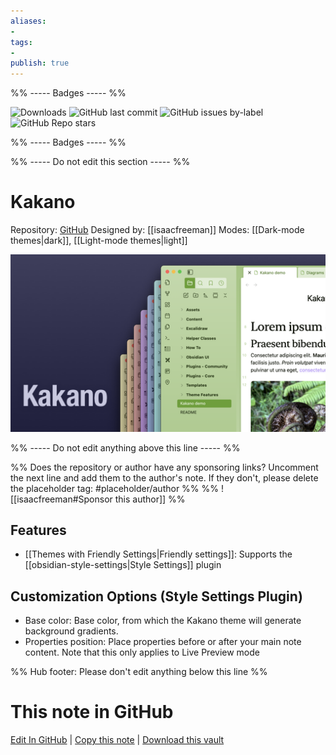 ```yaml
---
aliases:
- 
tags: 
- 
publish: true
---
```


%% ----- Badges ----- %%

![Downloads](https://img.shields.io/badge/downloads-1416-573E7A?style=for-the-badge&logo=)
![GitHub last commit](https://img.shields.io/github/last-commit/isaacfreeman/kakano-obsidian-theme?color=573E7A&label=last%20update&logo=github&style=for-the-badge)
![GitHub issues by-label](https://img.shields.io/github/issues/isaacfreeman/kakano-obsidian-theme/help%20wanted?color=573E7A&logo=github&style=for-the-badge) 
![GitHub Repo stars](https://img.shields.io/github/stars/isaacfreeman/kakano-obsidian-theme?color=573E7A&logo=github&style=for-the-badge)

%% ----- Badges ----- %%

%% ----- Do not edit this section ----- %%

# Kakano

Repository: [GitHub](https://github.com/isaacfreeman/kakano-obsidian-theme)
Designed by: [[isaacfreeman]]
Modes: [[Dark-mode themes|dark]], [[Light-mode themes|light]]



![screenshot](https://github.com/isaacfreeman/kakano-obsidian-theme/raw/HEAD/screenshot.png)

%% ----- Do not edit anything above this line ----- %% 

%% Does the repository or author have any sponsoring links? Uncomment the next line and add them to the author's note. If they don't, please delete the placeholder tag: #placeholder/author %%
%% ![[isaacfreeman#Sponsor this author]] %%


## Features

- [[Themes with Friendly Settings|Friendly settings]]: Supports the [[obsidian-style-settings|Style Settings]] plugin

## Customization Options (Style Settings Plugin) 
- Base color: Base color, from which the Kakano theme will generate background gradients.
- Properties position: Place properties before or after your main note content. Note that this only applies to Live Preview mode


%% Hub footer: Please don't edit anything below this line %%

# This note in GitHub

<span class="git-footer">[Edit In GitHub](https://github.dev/obsidian-community/obsidian-hub/blob/main/02%20-%20Community%20Expansions/02.05%20All%20Community%20Expansions/Themes/Kakano.md "git-hub-edit-note") | [Copy this note](https://raw.githubusercontent.com/obsidian-community/obsidian-hub/main/02%20-%20Community%20Expansions/02.05%20All%20Community%20Expansions/Themes/Kakano.md "git-hub-copy-note") | [Download this vault](https://github.com/obsidian-community/obsidian-hub/archive/refs/heads/main.zip "git-hub-download-vault") </span>
